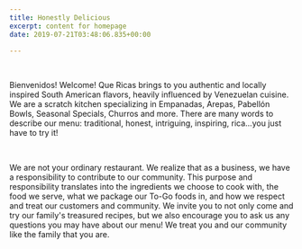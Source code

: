```yaml
---
title: Honestly Delicious
excerpt: content for homepage
date: 2019-07-21T03:48:06.835+00:00

---
```

<br>

Bienvenidos! Welcome! Que Ricas brings to you authentic and locally inspired South American flavors, heavily influenced by Venezuelan cuisine. We are a scratch kitchen specializing in Empanadas, Arepas, Pabellón Bowls, Seasonal Specials, Churros and more. There are many words to describe our menu: traditional, honest, intriguing, inspiring, rica...you just have to try it!

<br> 

We are not your ordinary restaurant. We realize that as a business, we have a responsibility to contribute to our community. This purpose and responsibility translates into the ingredients we choose to cook with, the food we serve, what we package our To-Go foods in, and how we respect and treat our customers and community. We invite you to not only come and try our family's treasured recipes, but we also encourage you to ask us any questions you may have about our menu! We treat you and our community like the family that you are.

<br>
<br>